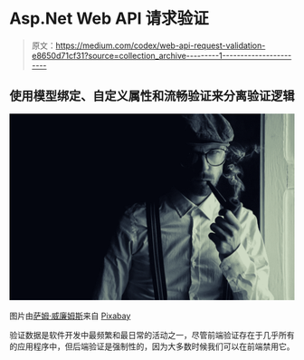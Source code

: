 # Asp.Net Web API 请求验证

> 原文：<https://medium.com/codex/web-api-request-validation-e8650d71cf31?source=collection_archive---------1----------------------->

## 使用模型绑定、自定义属性和流畅验证来分离验证逻辑

![](img/062e65e14d2a879d28bdd0e49d113b9d.png)

图片由[萨姆·威廉姆斯](https://pixabay.com/users/10634669-10634669/?utm_source=link-attribution&utm_medium=referral&utm_campaign=image&utm_content=4125016)来自 [Pixabay](https://pixabay.com//?utm_source=link-attribution&utm_medium=referral&utm_campaign=image&utm_content=4125016)

验证数据是软件开发中最频繁和最日常的活动之一，尽管前端验证存在于几乎所有的应用程序中，但后端验证是强制性的，因为大多数时候我们可以在前端禁用它。